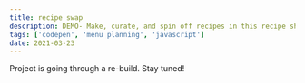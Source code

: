 ```yaml
---
title: recipe swap
description: DEMO- Make, curate, and spin off recipes in this recipe sharing community.
tags: ['codepen', 'menu planning', 'javascript']
date: 2021-03-23
---
```


Project is going through a re-build. Stay tuned!
